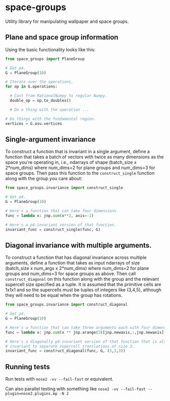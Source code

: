 # space-groups
Utility library for manipulating wallpaper and space groups.

## Plane and space group information
Using the basic functionality looks like this:
```python
from space_groups import PlaneGroup

# Get p4.
G = PlaneGroup(10)

# Iterate over the operations.
for op in G.operations:

  # Cast from RationalNumpy to regular Numpy.
  double_op = op.to_doubles()

  # Do a thing with the operation ...

# Do things with the fundamental region.
vertices = G.asu.vertices
```

## Single-argument invariance
To construct a function that is invariant in a single argument, define a
function that takes a batch of vectors with twice as many dimensions as the
space you're operating in, i.e., ndarrays of shape (batch_size x 2*num_dims)
where num_dims=2 for plane groups and num_dims=3 for space groups.  Then
pass this function to the `construct_single` function along with the group
you care about:
```python
from space_groups.invariance import construct_single

# Get p4.
G = PlaneGroup(10)

# Here's a function that can take four dimensions.
func = lambda x: jnp.sum(x**2, axis=-1)

# Here's a p4-invariant version of that function.
invariant_func = construct_single(func, G)
```

## Diagonal invariance with multiple arguments.
To construct a function that has diagonal invariance across multiple arguments,
define a function that takes as input ndarrays of size
(batch_size x num_args x 2*num_dims) where num_dims=2 for plane groups and
num_dims=3 for space groups as above.  Then call `construct_diagonal` on this
function along with the group and the relevant supercell size specified as a
tuple.  It is assumed that the primitive cells are 1x1x1 and so the supercells
must be tuples of integers like (3,4,5), although they will need to be equal
when the group has rotations.
```python
from space_groups.invariance import construct_diagonal

# Get p4.
G = PlaneGroup(10)

# Here's a function that can take three arguments each with four dimensions.
func = lambda x: jnp.sum(x ** jnp.arange(3)[jnp.newaxis,:,jnp.newaxis], axis=-1)

# Here's a diagonally p4-invariant version of that function that is also
# invariant to separate supercell translations of size 3.
invariant_func = construct_diagonal(func, G, (3,3,3))
```

## Running tests
Run tests with `nose2 -vv --fail-fast` or equivalent.

Can also parallel testing with something like
`nose2 -vv --fail-fast --plugin=nose2.plugins.mp -N 2`